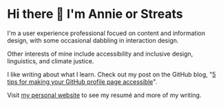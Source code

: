 # Hi there 👋 I'm Annie or Streats
I'm a user experience professional focued on content and information design, with some occasional dabbling in interaction design. 

Other interests of mine include accessibility and inclusive design, linguistics, and climate justice. 

I like writing about what I learn. Check out my post on the GitHub blog, "[5 tips for making your GitHub profile page accessible](https://github.blog/2023-10-26-5-tips-for-making-your-github-profile-page-accessible/)".

Visit [my personal website](https://streats.github.io/) to see my resumé and more of my writing. 

